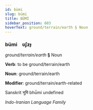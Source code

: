 ```yaml
---
id: bümi
slug: bümi
title: BÜMİ
sidebar_position: 603
hoverText: ground/terrain/earth § Noun
---
```


### bümi&emsp;<span kind="abugida">ʋʄƶɟ</span>

*ground/terrain/earth* **§** Noun

**Verb**: to be ground/terrain/earth

**Noun**: ground/terrain/earth

**Modifier**: ground/terrain/earth-related

Sanskrit भूमि bhū́mi undefined

*Indo-Iranian Language Family*
